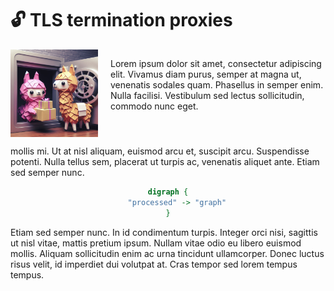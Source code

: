 # 🔓 TLS termination proxies

<div style="display: flex;">
    <img src="../img/proxy_llama_tls.jpeg" style="height: 10em; width: 10em; align-self: flex-start; object-fit: contain;">
    <div style="margin-left: 20px;">
        <p>
            Lorem ipsum dolor sit amet, consectetur adipiscing elit. Vivamus diam purus, semper at magna ut, venenatis sodales quam. Phasellus in semper enim. Nulla facilisi. Vestibulum sed lectus sollicitudin, commodo nunc eget.
        </p>
    </div>
</div>

mollis mi. Ut at nisl aliquam, euismod arcu et, suscipit arcu. Suspendisse potenti. Nulla tellus sem, placerat ut turpis ac, venenatis aliquet ante. Etiam sed semper nunc.

<div style="text-align: center;">

```dot process
digraph {
    "processed" -> "graph"
}
```

</div>

Etiam sed semper nunc. In id condimentum turpis. Integer orci nisi, sagittis ut nisl vitae, mattis pretium ipsum. Nullam vitae odio eu libero euismod mollis. Aliquam sollicitudin enim ac urna tincidunt ullamcorper. Donec luctus risus velit, id imperdiet dui volutpat at. Cras tempor sed lorem tempus tempus.

